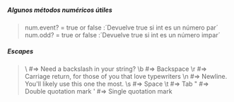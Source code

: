 ##### Algunos métodos numéricos útiles
> num.event? = true or false :´Devuelve true si int es un número par´
> num.odd? = true or false :´Devuelve true si int es un número impar´

##### Escapes 
> \\  #=> Need a backslash in your string?
> \b  #=> Backspace
> \r  #=> Carriage return, for those of you that love typewriters
> \n  #=> Newline. You'll likely use this one the most.
> \s  #=> Space
> \t  #=> Tab
> \"  #=> Double quotation mark
> \'  #=> Single quotation mark



